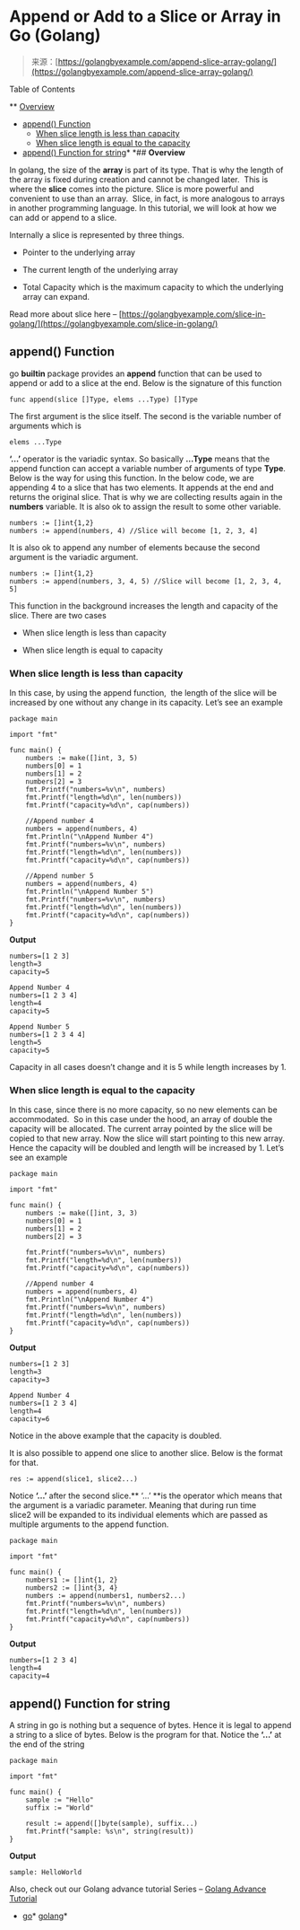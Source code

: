 <!--yml
category: 未分类
date: 2024-10-13 06:39:40
-->

# Append or Add to a Slice or Array in Go (Golang)

> 来源：[https://golangbyexample.com/append-slice-array-golang/](https://golangbyexample.com/append-slice-array-golang/)

Table of Contents

 **   [Overview](#Overview "Overview")
*   [append() Function](#append_Function "append() Function")
    *   [When slice length is less than capacity](#When_slice_length_is_less_than_capacity "When slice length is less than capacity")
    *   [When slice length is equal to the capacity](#When_slice_length_is_equal_to_the_capacity "When slice length is equal to the capacity")
*   [append() Function for string](#append_Function_for_string "append() Function for string")*  *## **Overview**

In golang, the size of the **array** is part of its type. That is why the length of the array is fixed during creation and cannot be changed later.  This is where the **slice** comes into the picture. Slice is more powerful and convenient to use than an array.  Slice, in fact, is more analogous to arrays in another programming language. In this tutorial, we will look at how we can add or append to a slice.

Internally a slice is represented by three things.

*   Pointer to the underlying array

*   The current length of the underlying array

*   Total Capacity which is the maximum capacity to which the underlying array can expand.

Read more about slice here – [https://golangbyexample.com/slice-in-golang/](https://golangbyexample.com/slice-in-golang/)

## **append() Function**

go **builtin** package provides an **append** function that can be used to append or add to a slice at the end. Below is the signature of this function

```
func append(slice []Type, elems ...Type) []Type
```

The first argument is the slice itself. The second is the variable number of arguments which is

```
elems ...Type
```

**‘…’** operator is the variadic syntax. So basically **…Type** means that the append function can accept a variable number of arguments of type **Type**. Below is the way for using this function. In the below code, we are appending 4 to a slice that has two elements. It appends at the end and returns the original slice. That is why we are collecting results again in the **numbers** variable. It is also ok to assign the result to some other variable.

```
numbers := []int{1,2}
numbers := append(numbers, 4) //Slice will become [1, 2, 3, 4]
```

It is also ok to append any number of elements because the second argument is the variadic argument.

```
numbers := []int{1,2}
numbers := append(numbers, 3, 4, 5) //Slice will become [1, 2, 3, 4, 5]
```

This function in the background increases the length and capacity of the slice. There are two cases

*   When slice length is less than capacity

*   When slice length is equal to capacity

### **When slice length is less than capacity**

In this case, by using the append function,  the length of the slice will be increased by one without any change in its capacity. Let’s see an example

```
package main

import "fmt"

func main() {
    numbers := make([]int, 3, 5)
    numbers[0] = 1
    numbers[1] = 2
    numbers[2] = 3
    fmt.Printf("numbers=%v\n", numbers)
    fmt.Printf("length=%d\n", len(numbers))
    fmt.Printf("capacity=%d\n", cap(numbers))

    //Append number 4
    numbers = append(numbers, 4)
    fmt.Println("\nAppend Number 4")
    fmt.Printf("numbers=%v\n", numbers)
    fmt.Printf("length=%d\n", len(numbers))
    fmt.Printf("capacity=%d\n", cap(numbers))

    //Append number 5
    numbers = append(numbers, 4)
    fmt.Println("\nAppend Number 5")
    fmt.Printf("numbers=%v\n", numbers)
    fmt.Printf("length=%d\n", len(numbers))
    fmt.Printf("capacity=%d\n", cap(numbers))
}
```

**Output**

```
numbers=[1 2 3]
length=3
capacity=5

Append Number 4
numbers=[1 2 3 4]
length=4
capacity=5

Append Number 5
numbers=[1 2 3 4 4]
length=5
capacity=5
```

Capacity in all cases doesn’t change and it is 5 while length increases by 1.

### **When slice length is equal to the capacity**

In this case, since there is no more capacity, so no new elements can be accommodated.  So in this case under the hood, an array of double the capacity will be allocated. The current array pointed by the slice will be copied to that new array. Now the slice will start pointing to this new array. Hence the capacity will be doubled and length will be increased by 1\. Let’s see an example

```
package main

import "fmt"

func main() {
    numbers := make([]int, 3, 3)
    numbers[0] = 1
    numbers[1] = 2
    numbers[2] = 3

    fmt.Printf("numbers=%v\n", numbers)
    fmt.Printf("length=%d\n", len(numbers))
    fmt.Printf("capacity=%d\n", cap(numbers))

    //Append number 4
    numbers = append(numbers, 4)
    fmt.Println("\nAppend Number 4")
    fmt.Printf("numbers=%v\n", numbers)
    fmt.Printf("length=%d\n", len(numbers))
    fmt.Printf("capacity=%d\n", cap(numbers))
}
```

**Output**

```
numbers=[1 2 3]
length=3
capacity=3

Append Number 4
numbers=[1 2 3 4]
length=4
capacity=6
```

Notice in the above example that the capacity is doubled.

It is also possible to append one slice to another slice. Below is the format for that.

```
res := append(slice1, slice2...)
```

Notice **‘…’** after the second slice.** ‘…’ **is the operator which means that the argument is a variadic parameter. Meaning that during run time slice2 will be expanded to its individual elements which are passed as multiple arguments to the append function.

```
package main

import "fmt"

func main() {
    numbers1 := []int{1, 2}
    numbers2 := []int{3, 4}
    numbers := append(numbers1, numbers2...)
    fmt.Printf("numbers=%v\n", numbers)
    fmt.Printf("length=%d\n", len(numbers))
    fmt.Printf("capacity=%d\n", cap(numbers))
}
```

**Output**

```
numbers=[1 2 3 4]
length=4
capacity=4
```

## **append() Function for string**

A string in go is nothing but a sequence of bytes. Hence it is legal to append a string to a slice of bytes. Below is the program for that. Notice the **‘…’** at the end of the string

```
package main

import "fmt"

func main() {
    sample := "Hello"
    suffix := "World"

    result := append([]byte(sample), suffix...)
    fmt.Printf("sample: %s\n", string(result))
}
```

**Output**

```
sample: HelloWorld
```

Also, check out our Golang advance tutorial Series – [Golang Advance Tutorial](https://golangbyexample.com/golang-comprehensive-tutorial/)

*   [go](https://golangbyexample.com/tag/go/)*   [golang](https://golangbyexample.com/tag/golang/)*